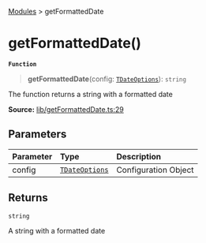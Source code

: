 [Modules](index.md) > getFormattedDate

# getFormattedDate()

**`Function`**

> **getFormattedDate**(config: [`TDateOptions`](type-alias.TDateOptions.md)): `string`

The function returns a string with a formatted date

**Source:** [lib/getFormattedDate.ts:29](https://github.com/teplostanski/tictic/blob/839eea0/src/lib/getFormattedDate.ts#L29)

## Parameters

| Parameter | Type                                         | Description          |
| :-------- | :------------------------------------------- | :------------------- |
| config    | [`TDateOptions`](type-alias.TDateOptions.md) | Configuration Object |

## Returns

`string`

A string with a formatted date
